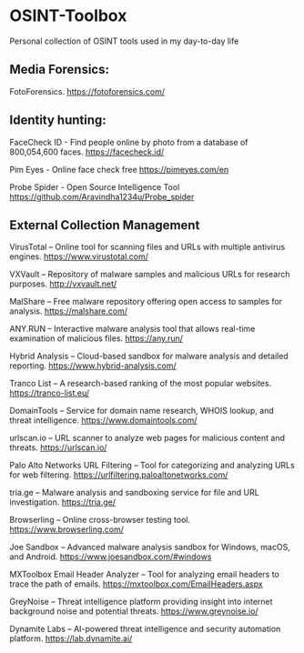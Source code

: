 # OSINT-Toolbox
Personal collection of OSINT tools used in my day-to-day life

## Media Forensics:
FotoForensics.
https://fotoforensics.com/

## Identity hunting:
FaceCheck ID - Find people online by photo from a database of 800,054,600 faces.
https://facecheck.id/

Pim Eyes - Online face check free
https://pimeyes.com/en

Probe Spider - Open Source Intelligence Tool
https://github.com/Aravindha1234u/Probe_spider

## External Collection Management
VirusTotal – Online tool for scanning files and URLs with multiple antivirus engines.
https://www.virustotal.com/

VXVault – Repository of malware samples and malicious URLs for research purposes.
http://vxvault.net/

MalShare – Free malware repository offering open access to samples for analysis.
https://malshare.com/

ANY.RUN – Interactive malware analysis tool that allows real-time examination of malicious files.
https://any.run/

Hybrid Analysis – Cloud-based sandbox for malware analysis and detailed reporting.
https://www.hybrid-analysis.com/

Tranco List – A research-based ranking of the most popular websites.
https://tranco-list.eu/

DomainTools – Service for domain name research, WHOIS lookup, and threat intelligence.
https://www.domaintools.com/

urlscan.io – URL scanner to analyze web pages for malicious content and threats.
https://urlscan.io/

Palo Alto Networks URL Filtering – Tool for categorizing and analyzing URLs for web filtering.
https://urlfiltering.paloaltonetworks.com/

tria.ge – Malware analysis and sandboxing service for file and URL investigation.
https://tria.ge/

Browserling – Online cross-browser testing tool.
https://www.browserling.com/

Joe Sandbox – Advanced malware analysis sandbox for Windows, macOS, and Android.
https://www.joesandbox.com/#windows

MXToolbox Email Header Analyzer – Tool for analyzing email headers to trace the path of emails.
https://mxtoolbox.com/EmailHeaders.aspx

GreyNoise – Threat intelligence platform providing insight into internet background noise and potential threats.
https://www.greynoise.io/

Dynamite Labs – AI-powered threat intelligence and security automation platform.
https://lab.dynamite.ai/


